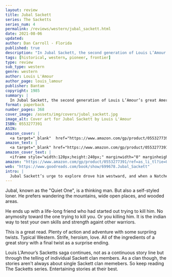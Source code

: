 ```yaml
---
layout: review
title: Jubal Sackett
series: The Sacketts
series_num: 4
permalink: /reviews/western/jubal_sackett.html
date: 2021-08-06
updated: 
author: Dan Carroll - Florida
published: true
description: "In Jubal Sackett, the second generation of Louis L’Amour’s great American family pursues a destiny in the wilderness of a sprawling new land."
tags: [historical, western, pioneer, frontier]
type: review
sub_type: western
genre: western
author: Louis L'Amour
author_page: louis_lamour
publisher: Bantam
copyright: 1985
summary: |
  In Jubal Sackett, the second generation of Louis L’Amour’s great American family pursues a destiny in the wilderness of a sprawling new land.
format: paperback
number_pages: 368
cover_image: /assets/img/covers/jubal_sackett.jpg
image_alt: Cover art for Jubal Sackett by Louis L'Amour
ISBN: 0553277391
ASIN: 
amazon_cover: |
  <a target="_blank"  href="https://www.amazon.com/gp/product/0553277391/ref=as_li_tl?ie=UTF8&camp=1789&creative=9325&creativeASIN=0553277391&linkCode=as2&tag=floridan21-20&linkId=d1cfe0d2db321d46f87542eb24450119"><img border="0" src="//ws-na.amazon-adsystem.com/widgets/q?_encoding=UTF8&MarketPlace=US&ASIN=0553277391&ServiceVersion=20070822&ID=AsinImage&WS=1&Format=_SL250_&tag=floridan21-20" ></a>
amazon_text: |
  <a target="_blank" href="https://www.amazon.com/gp/product/0553277391/ref=as_li_tl?ie=UTF8&camp=1789&creative=9325&creativeASIN=0553277391&linkCode=as2&tag=floridan21-20&linkId=96c897c2563737739164bee187c321dc">Jubal Sackett: The Sacketts: A Novel</a>
amazon_cover_text: |
  <iframe style="width:120px;height:240px;" marginwidth="0" marginheight="0" scrolling="no" frameborder="0" src="//ws-na.amazon-adsystem.com/widgets/q?ServiceVersion=20070822&OneJS=1&Operation=GetAdHtml&MarketPlace=US&source=ac&ref=tf_til&ad_type=product_link&tracking_id=floridan21-20&marketplace=amazon&amp;region=US&placement=0553277391&asins=0553277391&linkId=3234ef1b5d0ba40018a6e0f77662facc&show_border=false&link_opens_in_new_window=false&price_color=333333&title_color=0066c0&bg_color=ffffff"></iframe>
amazon: "https://www.amazon.com/gp/product/0553277391/ref=as_li_tl?ie=UTF8&tag=floridan21-20&camp=1789&creative=9325&linkCode=as2&creativeASIN=0553277391&linkId=c76dbaed5694da0572ceb0d4b39659c7"
web: "https://www.goodreads.com/book/show/699678.Jubal_Sackett"
intro: |
  Jubal Sackett’s urge to explore drove him westward, and when a Natchez priest asks him to undertake a nearly impossible quest, Sackett ventures into the endless grassy plains the Indians call the Far Seeing Lands. He seeks a Natchez exploration party and its leader, Itchakomi. It is she who will rule her people when their aging chief dies, but first she must vanquish her rival, the arrogant warrior Kapata. Sackett’s quest will bring him danger from an implacable enemy . . . and show him a life—and a woman—worth dying for.
---
```


Jubal, known as the "Quiet One", is a thinking man. But also a self-styled loner. He prefers wandering the mountains, wide open places, and wooded areas.

He ends up with a life-long friend who had started out trying to kill him. No anymosity toward the one trying to kill you. Or you killing him. It is the indian way to test your own skills and strength againt other warriors.

This is a great read. Plenty of action and adventure with some surpriing twists. Typical Western. Strife, heroism, love. All of the ingredients of a great story with a final twist as a surprise ending.

Louis L’Amour’s Sacketts saga continues, not as a continuous story line but through the telling of individual Sackett clan members. As a clan though, the stories aren't always about single Sackett clan memebers. So keep reading The Sacketts series. Entertaining stories at their best.
